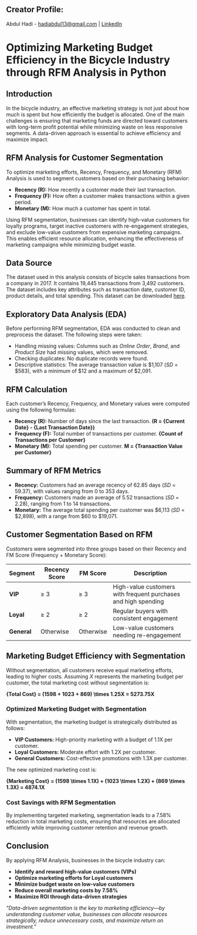 ## Creator Profile:
Abdul Hadi - [hadiabdul13@gmail.com](hadiabdul13@gmail.com) | [LinkedIn](https://www.linkedin.com/in/abdul-hadi-447608159/)

# Optimizing Marketing Budget Efficiency in the Bicycle Industry through RFM Analysis in Python

## Introduction  
In the bicycle industry, an effective marketing strategy is not just about how much is spent but how efficiently the budget is allocated. One of the main challenges is ensuring that marketing funds are directed toward customers with long-term profit potential while minimizing waste on less responsive segments. A data-driven approach is essential to achieve efficiency and maximize impact.

## RFM Analysis for Customer Segmentation  
To optimize marketing efforts, Recency, Frequency, and Monetary (RFM) Analysis is used to segment customers based on their purchasing behavior:  

- **Recency (R):** How recently a customer made their last transaction.  
- **Frequency (F):** How often a customer makes transactions within a given period.  
- **Monetary (M):** How much a customer has spent in total.  

Using RFM segmentation, businesses can identify high-value customers for loyalty programs, target inactive customers with re-engagement strategies, and exclude low-value customers from expensive marketing campaigns. This enables efficient resource allocation, enhancing the effectiveness of marketing campaigns while minimizing budget waste.

## Data Source  
The dataset used in this analysis consists of bicycle sales transactions from a company in 2017. It contains 19,445 transactions from 3,492 customers. The dataset includes key attributes such as transaction date, customer ID, product details, and total spending. This dataset can be downloaded [here](https://drive.google.com/file/d/1CYYyWQaAZxi7DWi05WGqV5XGcD_uH_1L/view?usp=drive_link).

## Exploratory Data Analysis (EDA)  
Before performing RFM segmentation, EDA was conducted to clean and preprocess the dataset. The following steps were taken:  
- Handling missing values: Columns such as *Online Order*, *Brand*, and *Product Size* had missing values, which were removed.  
- Checking duplicates: No duplicate records were found.  
- Descriptive statistics: The average transaction value is $1,107 (*SD* = $583), with a minimum of $12 and a maximum of $2,091.

## RFM Calculation  
Each customer’s Recency, Frequency, and Monetary values were computed using the following formulas:  

- **Recency (R):** Number of days since the last transaction. **(R = {Current Date} - {Last Transaction Date})**
- **Frequency (F):** Total number of transactions per customer. **{Count of Transactions per Customer}**
- **Monetary (M):** Total spending per customer. **M = {Transaction Value per Customer}**

## Summary of RFM Metrics  
- **Recency:** Customers had an average recency of 62.85 days (*SD* = 59.37), with values ranging from 0 to 353 days.  
- **Frequency:** Customers made an average of 5.52 transactions (*SD* = 2.28), ranging from 1 to 14 transactions.  
- **Monetary:** The average total spending per customer was $6,113 (*SD* = $2,898), with a range from $60 to $19,071.

## Customer Segmentation Based on RFM  
Customers were segmented into three groups based on their Recency and FM Score (Frequency + Monetary Score):

| **Segment**   | **Recency Score** | **FM Score** | **Description** |
|--------------|-----------------|------------|----------------|
| **VIP**      | ≥ 3             | ≥ 3        | High-value customers with frequent purchases and high spending |
| **Loyal**    | ≥ 2             | ≥ 2        | Regular buyers with consistent engagement |
| **General**  | Otherwise       | Otherwise  | Low-value customers needing re-engagement |

## Marketing Budget Efficiency with Segmentation  

Without segmentation, all customers receive equal marketing efforts, leading to higher costs. Assuming *X* represents the marketing budget per customer, the total marketing cost without segmentation is:

**{Total Cost} = (1598 + 1023 + 869) \times 1.25X = 5273.75X**

### **Optimized Marketing Budget with Segmentation**  
With segmentation, the marketing budget is strategically distributed as follows:  
- **VIP Customers:** High-priority marketing with a budget of 1.1X per customer.  
- **Loyal Customers:** Moderate effort with 1.2X per customer.  
- **General Customers:** Cost-effective promotions with 1.3X per customer.  

The new optimized marketing cost is:

**{Marketing Cost} = (1598 \times 1.1X) + (1023 \times 1.2X) + (869 \times 1.3X) = 4874.1X**

### **Cost Savings with RFM Segmentation**  
By implementing targeted marketing, segmentation leads to a 7.58% reduction in total marketing costs, ensuring that resources are allocated efficiently while improving customer retention and revenue growth.

## Conclusion  
By applying RFM Analysis, businesses in the bicycle industry can:  
- **Identify and reward high-value customers (VIPs)**  
- **Optimize marketing efforts for Loyal customers**  
- **Minimize budget waste on low-value customers**  
- **Reduce overall marketing costs by 7.58%**  
- **Maximize ROI through data-driven strategies**  

*"Data-driven segmentation is the key to marketing efficiency—by understanding customer value, businesses can allocate resources strategically, reduce unnecessary costs, and maximize return on investment."*  
